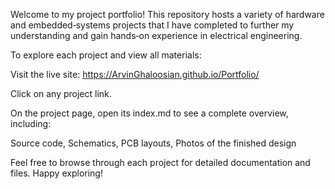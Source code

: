 Welcome to my project portfolio! This repository hosts a variety of hardware and embedded‑systems projects that I have completed to further my understanding and gain hands‑on experience in electrical engineering.

To explore each project and view all materials:

Visit the live site: https://ArvinGhaloosian.github.io/Portfolio/

Click on any project link.

On the project page, open its index.md to see a complete overview, including:

Source code, Schematics, PCB layouts, Photos of the finished design

Feel free to browse through each project for detailed documentation and files. Happy exploring!

